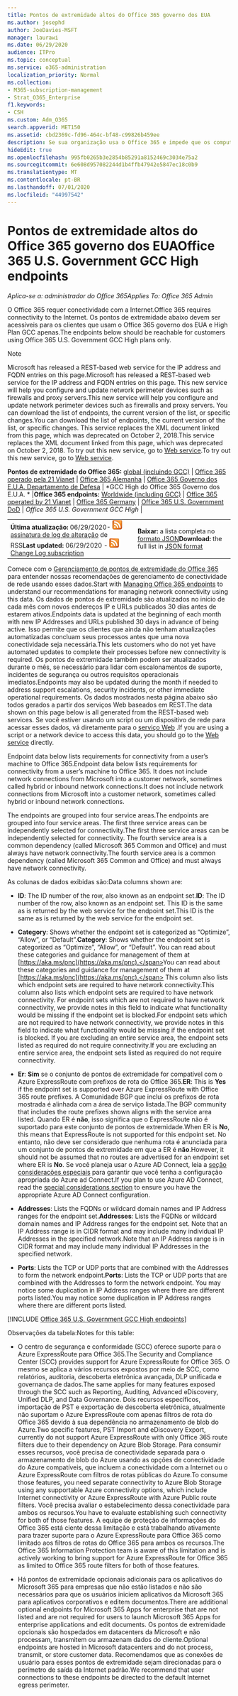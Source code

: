 ```yaml
---
title: Pontos de extremidade altos do Office 365 governo dos EUA
ms.author: josephd
author: JoeDavies-MSFT
manager: laurawi
ms.date: 06/29/2020
audience: ITPro
ms.topic: conceptual
ms.service: o365-administration
localization_priority: Normal
ms.collection:
- M365-subscription-management
- Strat_O365_Enterprise
f1.keywords:
- CSH
ms.custom: Adm_O365
search.appverid: MET150
ms.assetid: cbd2369c-fd96-464c-bf48-c99826b459ee
description: Se sua organização usa o Office 365 e impede que os computadores na sua rede se conectem à Internet, abaixo você encontrará os pontos de extremidade (FQDNs, portas, URLs, IPv4 e intervalos de endereços IPv6) que devem ser incluídos nas listas de permissão de saída para garantir que os computadores possam usar o Office 365 com êxito.
hideEdit: true
ms.openlocfilehash: 995fb0265b3e2854b85291a8152469c3034e75a2
ms.sourcegitcommit: 6e608d957082244d1b4ffb47942e5847ec18c0b9
ms.translationtype: MT
ms.contentlocale: pt-BR
ms.lasthandoff: 07/01/2020
ms.locfileid: "44997542"
---
```

# <a name="office-365-us-government-gcc-high-endpoints"></a><span data-ttu-id="a7000-103">Pontos de extremidade altos do Office 365 governo dos EUA</span><span class="sxs-lookup"><span data-stu-id="a7000-103">Office 365 U.S. Government GCC High endpoints</span></span>

 <span data-ttu-id="a7000-104">*Aplica-se a: administrador do Office 365*</span><span class="sxs-lookup"><span data-stu-id="a7000-104">*Applies To: Office 365 Admin*</span></span>

<span data-ttu-id="a7000-105">O Office 365 requer conectividade com a Internet.</span><span class="sxs-lookup"><span data-stu-id="a7000-105">Office 365 requires connectivity to the Internet.</span></span> <span data-ttu-id="a7000-106">Os pontos de extremidade abaixo devem ser acessíveis para os clientes que usam o Office 365 governo dos EUA e High Plan GCC apenas.</span><span class="sxs-lookup"><span data-stu-id="a7000-106">The endpoints below should be reachable for customers using Office 365 U.S. Government GCC High plans only.</span></span>
  
> [!NOTE]
> <span data-ttu-id="a7000-107">Microsoft has released a REST-based web service for the IP address and FQDN entries on this page.</span><span class="sxs-lookup"><span data-stu-id="a7000-107">Microsoft has released a REST-based web service for the IP address and FQDN entries on this page.</span></span> <span data-ttu-id="a7000-108">This new service will help you configure and update network perimeter devices such as firewalls and proxy servers.</span><span class="sxs-lookup"><span data-stu-id="a7000-108">This new service will help you configure and update network perimeter devices such as firewalls and proxy servers.</span></span> <span data-ttu-id="a7000-109">You can download the list of endpoints, the current version of the list, or specific changes.</span><span class="sxs-lookup"><span data-stu-id="a7000-109">You can download the list of endpoints, the current version of the list, or specific changes.</span></span> <span data-ttu-id="a7000-110">This service replaces the XML document linked from this page, which was deprecated on October 2, 2018.</span><span class="sxs-lookup"><span data-stu-id="a7000-110">This service replaces the XML document linked from this page, which was deprecated on October 2, 2018.</span></span> <span data-ttu-id="a7000-111">To try out this new service, go to [Web service](office-365-ip-web-service.md).</span><span class="sxs-lookup"><span data-stu-id="a7000-111">To try out this new service, go to [Web service](office-365-ip-web-service.md).</span></span>
  
 <span data-ttu-id="a7000-112">**Pontos de extremidade do Office 365:** [global (incluindo GCC)](urls-and-ip-address-ranges.md) | [Office 365 operado pela 21 Vianet](urls-and-ip-address-ranges-21vianet.md)  | [Office 365 Alemanha](office-365-germany-endpoints.md)   |  [Office 365 Governo dos E.U.A. Departamento de Defesa](office-365-u-s-government-dod-endpoints.md) | \*GCC High do Office 365 Governo dos E.U.A. \* |</span><span class="sxs-lookup"><span data-stu-id="a7000-112">**Office 365 endpoints:** [Worldwide (including GCC)](urls-and-ip-address-ranges.md) | [Office 365 operated by 21 Vianet](urls-and-ip-address-ranges-21vianet.md)  | [Office 365 Germany](office-365-germany-endpoints.md)  | [Office 365 U.S. Government DoD](office-365-u-s-government-dod-endpoints.md) | *Office 365 U.S. Government GCC High* |</span></span>
  
|||
|:-----|:-----|
|<span data-ttu-id="a7000-113">**Última atualização:** 06/29/2020- ![ ](media/5dc6bb29-25db-4f44-9580-77c735492c4b.png) [assinatura de log de alteração](https://endpoints.office.com/version/USGOVGCCHigh?allversions=true&format=rss&clientrequestid=b10c5ed1-bad1-445f-b386-b919946339a7) de RSS</span><span class="sxs-lookup"><span data-stu-id="a7000-113">**Last updated:** 06/29/2020 - ![RSS](media/5dc6bb29-25db-4f44-9580-77c735492c4b.png) [Change Log subscription](https://endpoints.office.com/version/USGOVGCCHigh?allversions=true&format=rss&clientrequestid=b10c5ed1-bad1-445f-b386-b919946339a7)</span></span> <br/> |<span data-ttu-id="a7000-114">**Baixar:** a lista completa no [formato JSON](https://endpoints.office.com/endpoints/USGOVGCCHigh?clientrequestid=b10c5ed1-bad1-445f-b386-b919946339a7)</span><span class="sxs-lookup"><span data-stu-id="a7000-114">**Download:** the full list in [JSON format](https://endpoints.office.com/endpoints/USGOVGCCHigh?clientrequestid=b10c5ed1-bad1-445f-b386-b919946339a7)</span></span> <br/> |

 <span data-ttu-id="a7000-115">Comece com o [Gerenciamento de pontos de extremidade do Office 365](managing-office-365-endpoints.md) para entender nossas recomendações de gerenciamento de conectividade de rede usando esses dados.</span><span class="sxs-lookup"><span data-stu-id="a7000-115">Start with [Managing Office 365 endpoints](managing-office-365-endpoints.md) to understand our recommendations for managing network connectivity using this data.</span></span> <span data-ttu-id="a7000-116">Os dados de pontos de extremidade são atualizados no início de cada mês com novos endereços IP e URLs publicados 30 dias antes de estarem ativos.</span><span class="sxs-lookup"><span data-stu-id="a7000-116">Endpoints data is updated at the beginning of each month with new IP Addresses and URLs published 30 days in advance of being active.</span></span> <span data-ttu-id="a7000-117">Isso permite que os clientes que ainda não tenham atualizações automatizadas concluam seus processos antes que uma nova conectividade seja necessária.</span><span class="sxs-lookup"><span data-stu-id="a7000-117">This lets customers who do not yet have automated updates to complete their processes before new connectivity is required.</span></span> <span data-ttu-id="a7000-118">Os pontos de extremidade também podem ser atualizados durante o mês, se necessário para lidar com escalonamentos de suporte, incidentes de segurança ou outros requisitos operacionais imediatos.</span><span class="sxs-lookup"><span data-stu-id="a7000-118">Endpoints may also be updated during the month if needed to address support escalations, security incidents, or other immediate operational requirements.</span></span> <span data-ttu-id="a7000-119">Os dados mostrados nesta página abaixo são todos gerados a partir dos serviços Web baseados em REST.</span><span class="sxs-lookup"><span data-stu-id="a7000-119">The data shown on this page below is all generated from the REST-based web services.</span></span> <span data-ttu-id="a7000-120">Se você estiver usando um script ou um dispositivo de rede para acessar esses dados, vá diretamente para o [serviço Web](office-365-ip-web-service.md) .</span><span class="sxs-lookup"><span data-stu-id="a7000-120">If you are using a script or a network device to access this data, you should go to the [Web service](office-365-ip-web-service.md) directly.</span></span>

<span data-ttu-id="a7000-121">Endpoint data below lists requirements for connectivity from a user’s machine to Office 365.</span><span class="sxs-lookup"><span data-stu-id="a7000-121">Endpoint data below lists requirements for connectivity from a user’s machine to Office 365.</span></span> <span data-ttu-id="a7000-122">It does not include network connections from Microsoft into a customer network, sometimes called hybrid or inbound network connections.</span><span class="sxs-lookup"><span data-stu-id="a7000-122">It does not include network connections from Microsoft into a customer network, sometimes called hybrid or inbound network connections.</span></span>

<span data-ttu-id="a7000-123">The endpoints are grouped into four service areas.</span><span class="sxs-lookup"><span data-stu-id="a7000-123">The endpoints are grouped into four service areas.</span></span> <span data-ttu-id="a7000-124">The first three service areas can be independently selected for connectivity.</span><span class="sxs-lookup"><span data-stu-id="a7000-124">The first three service areas can be independently selected for connectivity.</span></span> <span data-ttu-id="a7000-125">The fourth service area is a common dependency (called Microsoft 365 Common and Office) and must always have network connectivity.</span><span class="sxs-lookup"><span data-stu-id="a7000-125">The fourth service area is a common dependency (called Microsoft 365 Common and Office) and must always have network connectivity.</span></span>

<span data-ttu-id="a7000-126">As colunas de dados exibidas são:</span><span class="sxs-lookup"><span data-stu-id="a7000-126">Data columns shown are:</span></span>

- <span data-ttu-id="a7000-127">**ID**: The ID number of the row, also known as an endpoint set.</span><span class="sxs-lookup"><span data-stu-id="a7000-127">**ID**: The ID number of the row, also known as an endpoint set.</span></span> <span data-ttu-id="a7000-128">This ID is the same as is returned by the web service for the endpoint set.</span><span class="sxs-lookup"><span data-stu-id="a7000-128">This ID is the same as is returned by the web service for the endpoint set.</span></span>

- <span data-ttu-id="a7000-129">**Category**: Shows whether the endpoint set is categorized as “Optimize”, “Allow”, or “Default”.</span><span class="sxs-lookup"><span data-stu-id="a7000-129">**Category**: Shows whether the endpoint set is categorized as “Optimize”, “Allow”, or “Default”.</span></span> <span data-ttu-id="a7000-130">You can read about these categories and guidance for management of them at [https://aka.ms/pnc](https://aka.ms/pnc).</span><span class="sxs-lookup"><span data-stu-id="a7000-130">You can read about these categories and guidance for management of them at [https://aka.ms/pnc](https://aka.ms/pnc).</span></span> <span data-ttu-id="a7000-131">This column also lists which endpoint sets are required to have network connectivity.</span><span class="sxs-lookup"><span data-stu-id="a7000-131">This column also lists which endpoint sets are required to have network connectivity.</span></span> <span data-ttu-id="a7000-132">For endpoint sets which are not required to have network connectivity, we provide notes in this field to indicate what functionality would be missing if the endpoint set is blocked.</span><span class="sxs-lookup"><span data-stu-id="a7000-132">For endpoint sets which are not required to have network connectivity, we provide notes in this field to indicate what functionality would be missing if the endpoint set is blocked.</span></span> <span data-ttu-id="a7000-133">If you are excluding an entire service area, the endpoint sets listed as required do not require connectivity.</span><span class="sxs-lookup"><span data-stu-id="a7000-133">If you are excluding an entire service area, the endpoint sets listed as required do not require connectivity.</span></span>

- <span data-ttu-id="a7000-134">**Er**: **Sim** se o conjunto de pontos de extremidade for compatível com o Azure ExpressRoute com prefixos de rota do Office 365.</span><span class="sxs-lookup"><span data-stu-id="a7000-134">**ER**: This is **Yes** if the endpoint set is supported over Azure ExpressRoute with Office 365 route prefixes.</span></span> <span data-ttu-id="a7000-135">A Comunidade BGP que inclui os prefixos de rota mostrada é alinhada com a área de serviço listada.</span><span class="sxs-lookup"><span data-stu-id="a7000-135">The BGP community that includes the route prefixes shown aligns with the service area listed.</span></span> <span data-ttu-id="a7000-136">Quando ER é **não**, isso significa que o ExpressRoute não é suportado para este conjunto de pontos de extremidade.</span><span class="sxs-lookup"><span data-stu-id="a7000-136">When ER is **No**, this means that ExpressRoute is not supported for this endpoint set.</span></span> <span data-ttu-id="a7000-137">No entanto, não deve ser considerado que nenhuma rota é anunciada para um conjunto de pontos de extremidade em que a ER é **não**.</span><span class="sxs-lookup"><span data-stu-id="a7000-137">However, it should not be assumed that no routes are advertised for an endpoint set where ER is **No**.</span></span> <span data-ttu-id="a7000-138">Se você planeja usar o Azure AD Connect, leia a [seção considerações especiais](https://docs.microsoft.com/azure/active-directory/hybrid/reference-connect-instances#microsoft-azure-government) para garantir que você tenha a configuração apropriada do Azure ad Connect.</span><span class="sxs-lookup"><span data-stu-id="a7000-138">If you plan to use Azure AD Connect, read the [special considerations section](https://docs.microsoft.com/azure/active-directory/hybrid/reference-connect-instances#microsoft-azure-government) to ensure you have the appropriate Azure AD Connect configuration.</span></span>

- <span data-ttu-id="a7000-139">**Addresses**: Lists the FQDNs or wildcard domain names and IP Address ranges for the endpoint set.</span><span class="sxs-lookup"><span data-stu-id="a7000-139">**Addresses**: Lists the FQDNs or wildcard domain names and IP Address ranges for the endpoint set.</span></span> <span data-ttu-id="a7000-140">Note that an IP Address range is in CIDR format and may include many individual IP Addresses in the specified network.</span><span class="sxs-lookup"><span data-stu-id="a7000-140">Note that an IP Address range is in CIDR format and may include many individual IP Addresses in the specified network.</span></span>
 
- <span data-ttu-id="a7000-141">**Ports**: Lists the TCP or UDP ports that are combined with the Addresses to form the network endpoint.</span><span class="sxs-lookup"><span data-stu-id="a7000-141">**Ports**: Lists the TCP or UDP ports that are combined with the Addresses to form the network endpoint.</span></span> <span data-ttu-id="a7000-142">You may notice some duplication in IP Address ranges where there are different ports listed.</span><span class="sxs-lookup"><span data-stu-id="a7000-142">You may notice some duplication in IP Address ranges where there are different ports listed.</span></span>
 
[!INCLUDE [Office 365 U.S. Government GCC High endpoints](./includes/office-365-u.s.-government-gcc-high-endpoints.md)]

<span data-ttu-id="a7000-143">Observações da tabela:</span><span class="sxs-lookup"><span data-stu-id="a7000-143">Notes for this table:</span></span>

- <span data-ttu-id="a7000-144">O centro de segurança e conformidade (SCC) oferece suporte para o Azure ExpressRoute para Office 365.</span><span class="sxs-lookup"><span data-stu-id="a7000-144">The Security and Compliance Center (SCC) provides support for Azure ExpressRoute for Office 365.</span></span> <span data-ttu-id="a7000-145">O mesmo se aplica a vários recursos expostos por meio de SCC, como relatórios, auditoria, descoberta eletrônica avançada, DLP unificada e governança de dados.</span><span class="sxs-lookup"><span data-stu-id="a7000-145">The same applies for many features exposed through the SCC such as Reporting, Auditing, Advanced eDiscovery, Unified DLP, and Data Governance.</span></span> <span data-ttu-id="a7000-146">Dois recursos específicos, importação de PST e exportação de descoberta eletrônica, atualmente não suportam o Azure ExpressRoute com apenas filtros de rota do Office 365 devido à sua dependência no armazenamento de blob do Azure.</span><span class="sxs-lookup"><span data-stu-id="a7000-146">Two specific features, PST Import and eDiscovery Export, currently do not support Azure ExpressRoute with only Office 365 route filters due to their dependency on Azure Blob Storage.</span></span> <span data-ttu-id="a7000-147">Para consumir esses recursos, você precisa de conectividade separada para o armazenamento de blob do Azure usando as opções de conectividade do Azure compatíveis, que incluem a conectividade com a Internet ou o Azure ExpressRoute com filtros de rotas públicas do Azure.</span><span class="sxs-lookup"><span data-stu-id="a7000-147">To consume those features, you need separate connectivity to Azure Blob Storage using any supportable Azure connectivity options, which include Internet connectivity or Azure ExpressRoute with Azure Public route filters.</span></span> <span data-ttu-id="a7000-148">Você precisa avaliar o estabelecimento dessa conectividade para ambos os recursos.</span><span class="sxs-lookup"><span data-stu-id="a7000-148">You have to evaluate establishing such connectivity for both of those features.</span></span> <span data-ttu-id="a7000-149">A equipe de proteção de informações do Office 365 está ciente dessa limitação e está trabalhando ativamente para trazer suporte para o Azure ExpressRoute para Office 365 como limitado aos filtros de rotas do Office 365 para ambos os recursos.</span><span class="sxs-lookup"><span data-stu-id="a7000-149">The Office 365 Information Protection team is aware of this limitation and is actively working to bring support for Azure ExpressRoute for Office 365 as limited to Office 365 route filters for both of those features.</span></span>

- <span data-ttu-id="a7000-150">Há pontos de extremidade opcionais adicionais para os aplicativos do Microsoft 365 para empresas que não estão listados e não são necessários para que os usuários iniciem aplicativos da Microsoft 365 para aplicativos corporativos e editem documentos.</span><span class="sxs-lookup"><span data-stu-id="a7000-150">There are additional optional endpoints for Microsoft 365 Apps for enterprise that are not listed and are not required for users to launch Microsoft 365 Apps for enterprise applications and edit documents.</span></span> <span data-ttu-id="a7000-151">Os pontos de extremidade opcionais são hospedados em datacenters da Microsoft e não processam, transmitem ou armazenam dados do cliente.</span><span class="sxs-lookup"><span data-stu-id="a7000-151">Optional endpoints are hosted in Microsoft datacenters and do not process, transmit, or store customer data.</span></span> <span data-ttu-id="a7000-152">Recomendamos que as conexões de usuário para esses pontos de extremidade sejam direcionadas para o perímetro de saída da Internet padrão.</span><span class="sxs-lookup"><span data-stu-id="a7000-152">We recommend that user connections to these endpoints be directed to the default Internet egress perimeter.</span></span>


